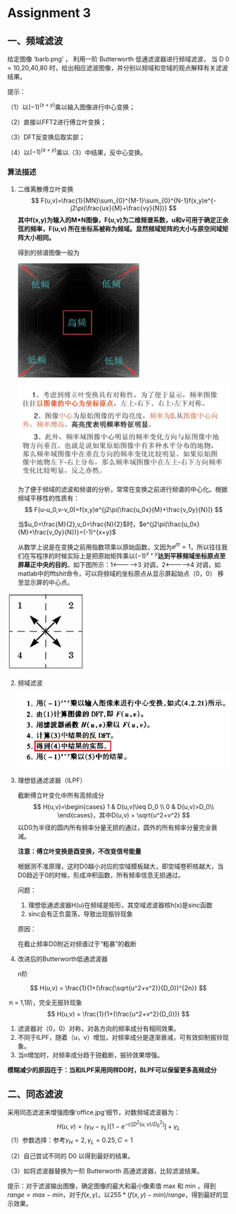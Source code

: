 # Assignment 3

## 一、频域滤波

给定图像 ‘barb.png’ ， 利用一阶 Butterworth 低通滤波器进行频域滤波， 当 D 0 = 10,20,40,80 时，给出相应滤波图像，并分别以频域和空域的观点解释有关滤波结果。

提示：

（1）以$(-1)^{(x+y)}$乘以输入图像进行中心变换；

（2）直接以FFT2进行傅立叶变换； 

（3）DFT反变换后取实部；

（4）以$(-1)^{(x+y)}$乘以（3）中结果，反中心变换。



### 算法描述

1. 二维离散傅立叶变换
   $$
   F(u,v)=\frac{1}{MN}\sum_{0}^{M-1}\sum_{0}^{N-1}f(x,y)e^{-j2\pi(\frac{ux}{M}+\frac{vy}{N})}
   $$
   **其中f(x,y)为输入的M*N图像，F(u,v)为二维频谱系数，u和v可用于确定正余弦的频率，F(u,v) 所在坐标系被称为频域。显然频域矩阵的大小与原空间域矩阵大小相同。**

   得到的频谱图像一般为

   ![1](Assets/1.jpg)

   ![1](Assets/3.jpg)



   为了便于频域的滤波和频谱的分析，常常在变换之前进行频谱的中心化。根据频域平移性的性质有：
   $$
   F(u-u_0,v-v_0)=f(x,y)e^{j2\pi(\frac{u_0x}{M}+\frac{v_0y}{N})}
   $$


   当$u_0=\frac{M}{2},v_0=\frac{N}{2}$时，$e^{j2\pi(\frac{u_0x}{M}+\frac{v_0y}{N})}=(-1)^{x+y}$

   从数学上说是在变换之前用指数项乘以原始函数，又因为$e^{j\pi}=1$，所以往往我们在写程序的时候实际上是把原始矩阵乘以$(-1)^{x+y}$**达到平移频域坐标原点至屏幕正中央的目的**。如下图所示：1<----->3 对调，2<----->4 对调，如matlab中的fftshit命令，可以将频域的坐标原点从显示屏起始点（0，0） 移至显示屏的中心点。

![1](Assets/2.jpg)





2. 频域滤波

   ![1](Assets/4.jpg)

3. 理想低通滤波器（ILPF）



   截断傅立叶变化中所有高频成分
   $$
   H(u,v)=\begin{cases}
   1 & D(u,v)\leq D_0 \\
   0 & D(u,v)>D_0\\
   \end{cases}，其中D(u,v) = \sqrt{u^2+v^2}
   $$
   以D0为半径的圆内所有频率分量无损的通过，圆外的所有频率分量完全衰减。

   **注意：傅立叶变换是酉变换，不改变信号能量**

   根据测不准原理，这时D0越小对应的空域模板越大，即空域卷积核越大，当D0趋近于0的时候，形成冲积函数，所有频率信息无损通过。



   问题：

   1. 理想低通滤波器H(u)在频域是矩形，其空域滤波器核h(x)是sinc函数
   2. sinc会有正负震荡，导致出现振铃现象

   原因：

   在截止频率D0附近对频谱过于“粗暴”的截断



4. 改进后的Butterworth低通滤波器

   n阶

$$
H(u,v) = \frac{1}{1+(\frac{\sqrt{u^2+v^2}}{D_0})^{2n}}
$$

​	n = 1,1阶，完全无振铃现象
$$
H(u,v) = \frac{1}{1+(\frac{u^2+v^2}{D_0})}
$$

1. 滤波器对（0，0）对称，对各方向的频率成分有相同效果。
2. 不同于ILPF，随着（u，v）增加，对频率成分是逐渐衰减，可有效抑制振铃现象。
3. 当n增加时，对频率成分趋于锐截断，振铃效果增强。

**模糊减少的原因在于：当和ILPF采用同样D0时，BLPF可以保留更多高频成分**







## 二、同态滤波

采用同态滤波来增强图像‘office.jpg’细节，对数频域滤波器为：
$$
H(u,v)=(\gamma_H-\gamma_L)[1-e^{-c[D^2(u,v)/D_0^2]}]+\gamma_L
$$
（1）参数选择：参考$\gamma_H=2,\gamma_L=0.25,C=1$

（2）自己尝试不同的 D0 以得到最好的结果。

（3）如将滤波器替换为一阶 Butterworth 高通滤波器，比较滤波结果。

提示：对于滤波输出图像，确定图像的最大和最小像素值 max 和 min ，得到 $range=max-min$，对于$f(x,y)$，以$255*(f(x,y)-min)/range$，得到最好的显示效果。











